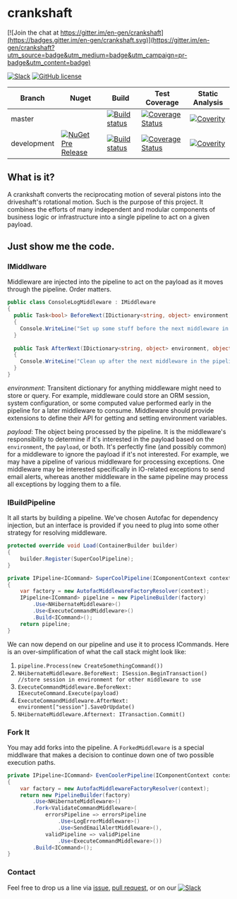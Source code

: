 # crankshaft

[![Join the chat at https://gitter.im/en-gen/crankshaft](https://badges.gitter.im/en-gen/crankshaft.svg)](https://gitter.im/en-gen/crankshaft?utm_source=badge&utm_medium=badge&utm_campaign=pr-badge&utm_content=badge)

[![Slack](https://img.shields.io/badge/Slack-Channel-blue.svg)](https://en-gen.slack.com/messages/crankshaft/) [![GitHub license](https://img.shields.io/github/license/en-gen/crankshaft.svg)](https://raw.githubusercontent.com/en-gen/crankshaft/master/LICENSE)

| Branch | Nuget | Build | Test Coverage | Static Analysis |
| ------ | ----- | ----- | ------------- | --------------- |
| master | | [![Build status](https://ci.appveyor.com/api/projects/status/y7wu6ll9no2twhhp/branch/master?svg=true)](https://ci.appveyor.com/project/en-gen/crankshaft/branch/master) | [![Coverage Status](https://coveralls.io/repos/github/en-gen/crankshaft/badge.svg?branch=master)](https://coveralls.io/github/en-gen/crankshaft?branch=master) | [![Coverity](https://scan.coverity.com/projects/8159/badge.svg)](https://scan.coverity.com/projects/en-gen-crankshaft) |
| development | [![NuGet Pre Release](https://img.shields.io/nuget/vpre/Crankshaft.svg)](https://www.nuget.org/packages/Crankshaft) | [![Build status](https://ci.appveyor.com/api/projects/status/y7wu6ll9no2twhhp/branch/development?svg=true)](https://ci.appveyor.com/project/en-gen/crankshaft/branch/development) | [![Coverage Status](https://coveralls.io/repos/github/en-gen/crankshaft/badge.svg?branch=development)](https://coveralls.io/github/en-gen/crankshaft?branch=master) | [![Coverity](https://scan.coverity.com/projects/8159/badge.svg)](https://scan.coverity.com/projects/en-gen-crankshaft) |

## What is it?
A crankshaft converts the reciprocating motion of several pistons into the driveshaft's rotational motion.  Such is the purpose of this project.  It combines the efforts of many independent and modular components of business logic or infrastructure into a single pipeline to act on a given payload.

## Just show me the code.
### IMiddlware
Middleware are injected into the pipeline to act on the payload as it moves through the pipeline.  Order matters.
```csharp
public class ConsoleLogMiddleware : IMiddleware
{
  public Task<bool> BeforeNext(IDictionary<string, object> environment, object payload)
  {
    Console.WriteLine("Set up some stuff before the next middleware in the pipeline runs.");
  }
  
  public Task AfterNext(IDictionary<string, object> environment, object payload)
  {
    Console.WriteLine("Clean up after the next middleware in the pipeline ran.");
  }
}
```
*environment*: Transitent dictionary for anything middleware might need to store or query.  For example, middleware could store an ORM session, system configuration, or some computed value performed early in the pipeline for a later middleware to consume.  Middleware should provide extensions to define their API for getting and setting environment variables.

*payload*: The object being processed by the pipeline.  It is the middleware's responsibility to determine if it's interested in the payload based on the ```environment```, the ```payload```, or both.  It's perfectly fine (and possibly common) for a middleware to ignore the payload if it's not interested.  For example, we may have a pipeline of various middleware for processing exceptions.  One middleware may be interested specifically in IO-related exceptions to send email alerts, whereas another middleware in the same pipeline may process all exceptions by logging them to a file.

### IBuildPipeline
It all starts by building a pipeline.  We've chosen Autofac for dependency injection, but an interface is provided if you need to plug into some other strategy for resolving middleware.
```csharp
protected override void Load(ContainerBuilder builder)
{
    builder.Register(SuperCoolPipeline);
}

private IPipeline<ICommand> SuperCoolPipeline(IComponentContext context)
{
    var factory = new AutofacMiddlewareFactoryResolver(context);
    IPipeline<ICommand> pipeline = new PipelineBuilder(factory)
        .Use<NHibernateMiddleware>()
        .Use<ExecuteCommandMiddleware>()
        .Build<ICommand>();
    return pipeline;
}
```
We can now depend on our pipeline and use it to process ICommands.  Here is an over-simplification of what the call stack might look like:

1. ```pipeline.Process(new CreateSomethingCommand())```
2. ```NHibernateMiddleware.BeforeNext: ISession.BeginTransaction() //store session in environment for other middleware to use```
3. ```ExecuteCommandMiddleware.BeforeNext: IExecuteCommand.Execute(payload)```
4. ```ExecuteCommandMiddleware.AfterNext: environment["session"].SaveOrUpdate()```
5. ```NHibernateMiddleware.Afternext: ITransaction.Commit()```

### Fork It
You may add forks into the pipeline.  A ```ForkedMiddleware``` is a special middlware that makes a decision to continue down one of two possible execution paths.
```csharp
private IPipeline<ICommand> EvenCoolerPipeline(IComponentContext context)
{
    var factory = new AutofacMiddlewareFactoryResolver(context);
    return new PipelineBuilder(factory)
        .Use<NHibernateMiddleware>()
        .Fork<ValidateCommandMiddleware>(
            errorsPipeline => errorsPipeline
                .Use<LogErrorMiddleware>()
                .Use<SendEmailAlertMiddleware>(),
            validPipeline => validPipeline
                .Use<ExecuteCommandMiddleware>())
        .Build<ICommand>();
}
```

### Contact
Feel free to drop us a line via [issue](https://github.com/en-gen/crankshaft/issues), [pull request](https://github.com/en-gen/crankshaft/pulls), or on our [![Slack](https://img.shields.io/badge/Slack-Channel-blue.svg)](https://en-gen.slack.com/messages/crankshaft/)
